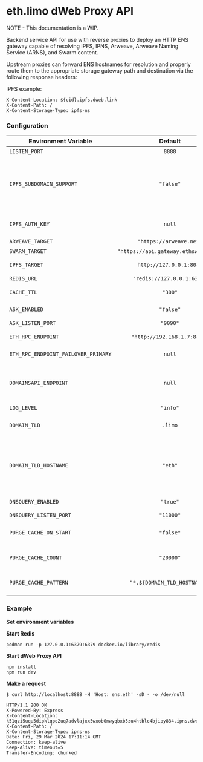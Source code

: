 # eth.limo dWeb Proxy API

NOTE - This documentation is a WIP.

Backend service API for use with reverse proxies to deploy an HTTP ENS gateway capable of resolving IPFS, IPNS, Arweave, Arweave Naming Service (ARNS), and Swarm content.

Upstream proxies can forward ENS hostnames for resolution and properly route them to the appropriate storage gateway path and destination via the following response headers:

IPFS example:
```
X-Content-Location: ${cid}.ipfs.dweb.link
X-Content-Path: /
X-Content-Storage-Type: ipfs-ns
```

### Configuration

| Environment Variable        | Default           | Purpose  |
| ------------- |:-------------:| -----:|
| `LISTEN_PORT`     | `8888` | Proxy API listener port. |
| `IPFS_SUBDOMAIN_SUPPORT`     | `"false"` | Return IPFS gateway destination in subdomain format, i.e. `${cid}.ipfs.dweb.link`. Otherwise results are returned as `ipfs.dweb.link/ipfs/${cid}`. |
| `IPFS_AUTH_KEY`     | `null` | Basic authentication for IPFS gateway backend, if required. |
| `ARWEAVE_TARGET`     | `"https://arweave.net"` | Arweave gateway FQDN. |
| `SWARM_TARGET`     | `"https://api.gateway.ethswarm.org"` | Swarm gateway FQDN. |
| `IPFS_TARGET` | `http://127.0.0.1:8080` | FQDN of IPFS gateway backend to use for requests. |
| `REDIS_URL`     | `"redis://127.0.0.1:6379"` | Redis server endpoint. |
| `CACHE_TTL`     | `"300"`      |   TTL to persist resolved records |
| `ASK_ENABLED` | `"false"`      |    Whether to spawn a special listener for responding to 
| `ASK_LISTEN_PORT` | `"9090"`      |    Ask listener port. |certificate issuance requests from Caddy server: `:9090/ask?domain=${name}.eth`. |
| `ETH_RPC_ENDPOINT` | `"http://192.168.1.7:8845"` | Primary RPC provider FQDN for ENS resolution. |
| `ETH_RPC_ENDPOINT_FAILOVER_PRIMARY` | `null` | Secondary failover RPC provider FQDN. |
| `DOMAINSAPI_ENDPOINT` | `null` | API endpoint for custom domain routing logic. Can be set to any endpoint that returns a `200` if you do not need this feature. |
| `LOG_LEVEL` | `"info"` | Set the logging level. |
| `DOMAIN_TLD` | `.limo` | When operating a gateway, set this to the parent domain or TLD used. |
| `DOMAIN_TLD_HOSTNAME` | `"eth"` | Subdomain to use with gateway (naming service dependent). For example, `ens.eth.limo`. Contingent upon the setting of `DOMAIN_TLD` for gateway operations. |
| `DNSQUERY_ENABLED` | `"true"` | Enable DNS over HTTPS (DoH) listener. |
| `DNSQUERY_LISTEN_PORT` | `"11000"` | Listener port for DoH. |
| `PURGE_CACHE_ON_START` | `"false"` | Indicates whether to purge the entire Redis cache upon server startup. |
| `PURGE_CACHE_COUNT` | `"20000"` | Number of keys to purge if `PURGE_CACHE_ON_START` is enabled. |
| `PURGE_CACHE_PATTERN` | `"*.${DOMAIN_TLD_HOSTNAME}"` | Key pattern to purge if `PURGE_CACHE_ON_START` is enabled. |

### Example

__Set environment variables__

__Start Redis__

```
podman run -p 127.0.0.1:6379:6379 docker.io/library/redis
```

__Start dWeb Proxy API__

```
npm install
npm run dev
```

__Make a request__

```shell
$ curl http://localhost:8888 -H 'Host: ens.eth' -sD - -o /dev/null

HTTP/1.1 200 OK
X-Powered-By: Express
X-Content-Location: k51qzi5uqu5dipklqpo2uq7advlajxx5wxob0mwyqbxb5zu4htblc4bjipy834.ipns.dweb.link
X-Content-Path: /
X-Content-Storage-Type: ipns-ns
Date: Fri, 29 Mar 2024 17:11:14 GMT
Connection: keep-alive
Keep-Alive: timeout=5
Transfer-Encoding: chunked
```